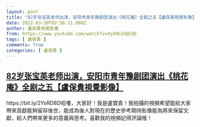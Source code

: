```yaml
---
layout: post
title: "82岁张宝英老师出演，安阳市青年豫剧团演出《桃花庵》全剧之五【盧保貴視覺影像】"
date: 2022-03-30T02:56:11.000Z
author: 盧保貴視覺影像
from: https://www.youtube.com/watch?v=Vy49CeXQCQE
tags: [ 盧保貴 ]
comments: True
categories: [ 盧保貴 ]
---
```

<!--1648608971000-->
[82岁张宝英老师出演，安阳市青年豫剧团演出《桃花庵》全剧之五【盧保貴視覺影像】](https://www.youtube.com/watch?v=Vy49CeXQCQE)
------

<div>
https://bit.ly/2YsRD8D哈嘍，大家好！我是盧寶貴！我拍攝的視頻希望能給大家帶來貢獻能夠留存後世，能成為後人對現在的歷史參考期待影像能為將來保留文獻，給人們帶來更多的意義與思考。喜歡我的視頻記得評論哦！
</div>
